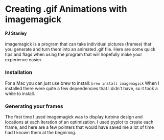 # Creating .gif Animations with imagemagick
#### PJ Stanley

imagemagick is a program that can take individual pictures (frames) that you generate and turn them into an animated .gif file. Here are some quick tips and flags when using the program that will hopefully make your experience easier.

### Installation

For a Mac you can just use brew to install: ```brew install imagemagick```
When I installed there were quite a few dependencies that I didn't have, so it took a while to install.

### Generating your frames

The first time I used imagemagick was to display turbine design and locations at each iteration of an optimization. I used pyplot to create each frame, and here are a few pointers that would have saved me a lot of time had I known them at the beginning.






